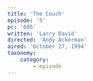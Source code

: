 ```yaml
---
title: 'The Couch'
episode: '5'
pc: '605'
written: 'Larry David'
directed: 'Andy Ackerman'
aired: 'October 27, 1994'
taxonomy:
    category:
        - episode
---
```

